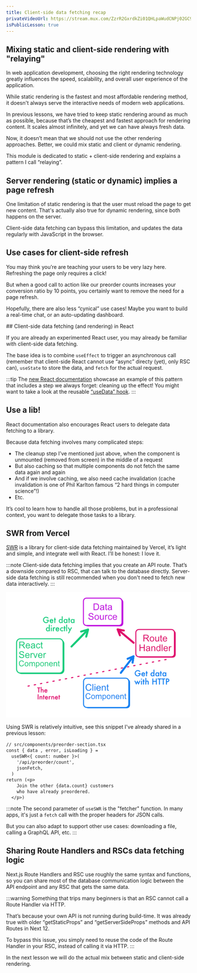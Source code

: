 ```yaml
---
title: Client-side data fetching recap
privateVideoUrl: https://stream.mux.com/ZzrR2GxrdkZi01QHLpaWudCNPj02GC9w00vfi00nYWrY3Z00.m3u8
isPublicLesson: true
---
```


## Mixing static and client-side rendering with "relaying"

In web application development, choosing the right rendering technology greatly influences the speed, scalability, and overall user experience of the application.

While static rendering is the fastest and most affordable rendering method, it doesn't always serve the interactive needs of modern web applications. 

In previous lessons, we have tried to keep static rendering around as much as possible, because that’s the cheapest and fastest approach for rendering content. It scales almost infinitely, and yet we can have always fresh data.

Now, it doesn’t mean that we should not use the other rendering approaches. Better, we could mix static and client or dynamic rendering. 

This module is dedicated to static + client-side rendering and explains a pattern I call “relaying”.

## Server rendering (static or dynamic) implies a page refresh

One limitation of static rendering is that the user must reload the page to get new content. That's actually also true for dynamic rendering, since both happens on the server.

Client-side data fetching can bypass this limitation, and updates the data regularly with JavaScript in the browser.

## Use cases for client-side refresh

You may think you’re are teaching your users to be very lazy here. Refreshing the page only requires a click! 

But when a good call to action like our preorder counts increases your conversion ratio by 10 points, you certainly want to remove the need for a page refresh.

Hopefully, there are also less “cynical” use cases! Maybe you want to build a real-time chat, or an auto-updating dashboard.

## Client-side data fetching (and rendering) in React

If you are already an experimented React user, you may already be familiar with client-side data fetching.

The base idea is to combine `useEffect` to trigger an asynchronous call (remember that client-side React cannot use “async” directy (yet), only RSC can), `useState` to store the data, and `fetch` for the actual request.

:::tip
The [new React documentation](https://react.dev/reference/react/useEffect#fetching-data-with-effects) showcase an example of this pattern that includes a step we always forget: cleaning up the effect! You might want to take a look at the reusable [“useData” hook](https://react.dev/learn/you-might-not-need-an-effect).
:::

## Use a lib!

React documentation also encourages React users to delegate data fetching to a library. 

Because data fetching involves many complicated steps:
- The cleanup step I’ve mentioned just above, when the component is unmounted (removed from screen) in the middle of a request
- But also caching so that multiple components do not fetch the same data again and again
- And if we involve caching, we also need cache invalidation (cache invalidation is one of Phil Karlton famous “2 hard things in computer science”!)
- Etc.

It’s cool to learn how to handle all those problems, but in a professional context, you want to delegate those tasks to a library.

## SWR from Vercel

[SWR](https://swr.vercel.app/fr-FR) is a library for client-side data fetching maintained by Vercel, it’s light and simple, and integrate well with React. I’ll be honest: I love it.

:::note
Client-side data fetching implies that you create an API route. That’s a downside compared to RSC, that can talk to the database directly. Server-side data fetching is still recommended when you don't need to fetch new data interactively.
:::

![Client components must communicate with an API while Server components can access the database directly](./public/csr-vs-rsc.png)

Using SWR is relatively intuitive, see this snippet I've already shared in a previous lesson:

```tsx
// src/components/preorder-section.tsx
const { data , error, isLoading } = 
  useSWR<{ count: number }>(
    '/api/preorder/count',
    jsonFetch,
  )
return (<p>
    Join the other {data.count} customers 
    who have already preordered.
  </p>)
```
:::note
The second parameter of `useSWR` is the "fetcher" function. In many apps, it's just a `fetch` call with the proper headers for JSON calls. 

But you can also adapt to support other use cases: downloading a file, calling a GraphQL API, etc.
:::

## Sharing Route Handlers and RSCs data fetching logic

Next.js Route Handlers and RSC use roughly the same syntax and functions, so you can share most of the database communication logic between the API endpoint and any RSC that gets the same data.

:::warning
Something that trips many beginners is that an RSC cannot call a Route Handler via HTTP. 

That’s because your own API is not running during build-time. It was already true with older “getStaticProps” and “getServerSideProps” methods and API Routes in Next 12. 

To bypass this issue, you simply need to reuse the code of the Route Handler in your RSC, instead of calling it via HTTP.
:::

In the next lesson we will do the actual mix between static and client-side rendering.
